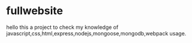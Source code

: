 # fullwebsite
hello this a project to check my knowledge of javascript,css,html,express,nodejs,mongoose,mongodb,webpack usage.
